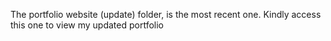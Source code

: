 The portfolio website (update) folder, is the most recent one. Kindly access this one to view my updated portfolio
